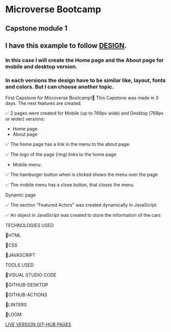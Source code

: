 # Microverse Bootcamp
## Capstone module 1

## I have this example to follow [DESIGN](https://www.behance.net/gallery/29845175/CC-Global-Summit-2015).

### In this case I will create the Home page and the About page for mobile and desktop version.

### In each versions the design have to be similar like, layout, fonts and colors. But I can choose another topic.

First Capstone for Microverse Bootcamp!🥳
This Capstone was made in 3 days. The next features are created.

✅ 2 pages were created for Mobile (up to 768px wide) and Desktop (768px or wider) versions:

- Home page
- About page

✅ The home page has a link in the menu to the about page.

✅ The logo of the page (ring) links to the home page

- Mobile menu:

✅ The hamburger button when is clicked shows the menu over the page

✅ The mobile menu has a close button, that closes the menu

Dynamic page

✅ The section "Featured Actors" was created dynamically in JavaScript

✅ An object in JavaScript was created to store the information of the cars

TECHNOLOGIES USED

🔷HTML

🔷CSS

🔷JAVASCRIPT

TOOLS USED

💠VISUAL STUDIO CODE

💠GITHUB-DESKTOP

💠GITHUB-ACTIONS

💠LINTERS

💠LOOM

[LIVE VERSION GIT-HUB PAGES](https://bregornoriginal.github.io/capstone-module1/)
